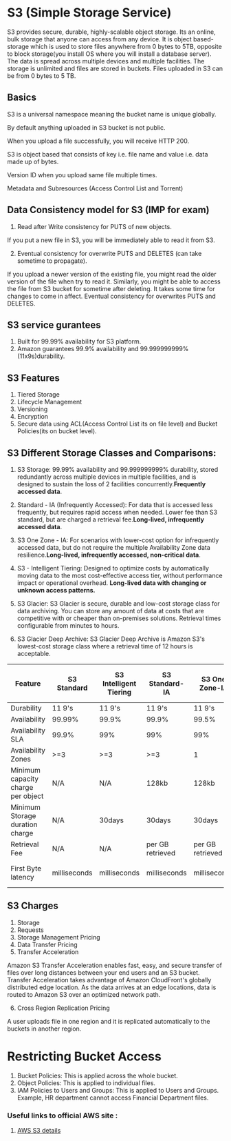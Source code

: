 # S3 (Simple Storage Service)

S3 provides secure, durable, highly-scalable object storage. Its an online, bulk storage that anyone can access from any device. It is object based-storage which is used to store files anywhere from 0 bytes to 5TB, opposite to block storage(you install OS where you will install a database server).
The data is spread across multiple devices and multiple facilities.
The storage is unlimited and files are stored in buckets.
Files uploaded in S3 can be from 0 bytes to 5 TB.

## Basics

S3 is a universal namespace meaning the bucket name is unique globally.

By default anything uploaded in S3 bucket is not public.

When you upload a file successfully, you will receive HTTP 200.

S3 is object based that consists of key i.e. file name and value i.e. data made up of bytes.

Version ID when you upload same file multiple times.

Metadata and Subresources (Access Control List and Torrent)

## Data Consistency model for S3 (IMP for exam)

1. Read after Write consistency for PUTS of new objects.

If you put a new file in S3, you will be immediately able to read it from S3.

2. Eventual consistency for overwrite PUTS and DELETES (can take sometime to propagate).

If you upload a newer version of the existing file, you might read the older version of the file when try to read it. Similarly, you might be able to access the file from S3 bucket for sometime after deleting. It takes some time for changes to come in affect. Eventual consistency for overwrites PUTS and DELETES.

## S3 service gurantees

1. Built for 99.99% availability for S3 platform.
2. Amazon guarantees 99.9% availability and 99.999999999% (11x9s)durability.

## S3 Features

1. Tiered Storage
2. Lifecycle Management
3. Versioning
4. Encryption
5. Secure data using ACL(Access Control List its on file level) and Bucket Policies(its on bucket level).

## S3 Different Storage Classes and Comparisons:
1. S3 Storage:
99.99% availability and 99.999999999% durability, stored redundantly across multiple devices in multiple facilities, and is designed to sustain the loss of 2 facilities concurrently.<b>Frequently accessed data</b>.

2. Standard - IA (Infrequently Accessed):
For data that is accessed less frequently, but requires rapid access when needed. Lower fee than S3 standard, but are charged a retrieval fee.<b>Long-lived, infrequently accessed data</b>.

3. S3 One Zone - IA:
For scenarios with lower-cost option for infrequently accessed data, but do not require the multiple Availability Zone data resilience.<b>Long-lived, infrequently accessed, non-critical data</b>.

4. S3 - Intelligent Tiering:
Designed to optimize costs by automatically moving data to the most cost-effective access tier, without performance impact or operational overhead. <b>Long-lived data with changing or unknown access patterns.</b>

5. S3 Glacier:
S3 Glacier is secure, durable and low-cost storage class for data archiving. You can store any amount of data at costs that are competitive with or cheaper than on-premises solutions. Retrieval times configurable from minutes to hours.

6. S3 Glacier Deep Archive:
S3 Glacier Deep Archive is Amazon S3's lowest-cost storage class where a retrieval time of 12 hours is acceptable.

| Feature | S3 Standard | S3 Intelligent Tiering | S3 Standard-IA | S3 One Zone-IA | S3 Glacier | S3 Glacier Deep Archive |
|-------|----|-----|-----|-----|-|-|
| Durability | 11 9's | 11 9's | 11 9's | 11 9's | 11 9's | 11 9's |
| Availability | 99.99% | 99.9% | 99.9% | 99.5% | N/A | N/A |
| Availability SLA | 99.9% | 99% | 99% | 99% | N/A | N/A |
| Availability Zones | >=3 | >=3 | >=3 | 1 | >=3 | >=3 |
| Minimum capacity charge per object | N/A | N/A | 128kb | 128kb | 40kb | 40kb |
| Minimum Storage duration charge | N/A | 30days | 30days | 30days | 90days | 180days |
| Retrieval Fee | N/A | N/A | per GB retrieved | per GB retrieved | per GB retrieved | per GB retrieved |
| First Byte latency | milliseconds | milliseconds | milliseconds | milliseconds | select minutes or hours | select hours |

## S3 Charges

1. Storage
2. Requests
3. Storage Management Pricing
4. Data Transfer Pricing
5. Transfer Acceleration

Amazon S3 Transfer Acceleration enables fast, easy, and secure transfer of files over long distances between your end users and an S3 bucket. Transfer Acceleration takes advantage of Amazon CloudFront's globally distributed edge location. As the data arrives at an edge locations, data is routed to Amazon S3 over an optimized network path.

6. Cross Region Replication Pricing

A user uploads file in one region and it is replicated automatically to the buckets in another region.

# Restricting Bucket Access

1. Bucket Policies: This is applied across the whole bucket.
2. Object Policies: This is applied to individual files.
3. IAM Policies to Users and Groups: This is applied to Users and Groups. Example, HR department cannot access Financial Department files.

### Useful links to official AWS site :

1. [AWS S3 details](https://aws.amazon.com/s3/)